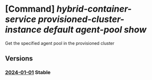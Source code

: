 # [Command] _hybrid-container-service provisioned-cluster-instance default agent-pool show_

Get the specified agent pool in the provisioned cluster

## Versions

### [2024-01-01](/Resources/mgmt-plane/L3tjb25uZWN0ZWRjbHVzdGVycmVzb3VyY2V1cml9L3Byb3ZpZGVycy9taWNyb3NvZnQuaHlicmlkY29udGFpbmVyc2VydmljZS9wcm92aXNpb25lZGNsdXN0ZXJpbnN0YW5jZXMvZGVmYXVsdC9hZ2VudHBvb2xzL3t9/2024-01-01.xml) **Stable**

<!-- mgmt-plane /{connectedclusterresourceuri}/providers/microsoft.hybridcontainerservice/provisionedclusterinstances/default/agentpools/{} 2024-01-01 -->
